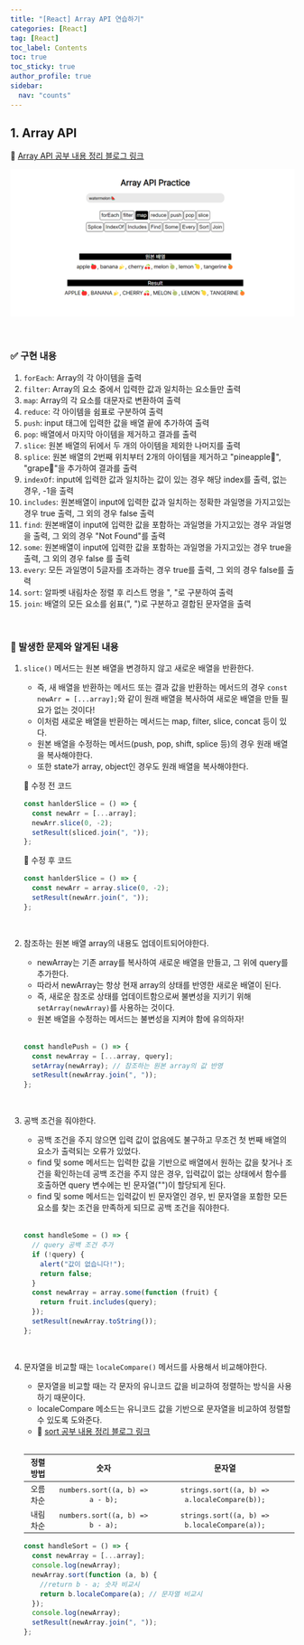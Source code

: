 ```yaml
---
title: "[React] Array API 연습하기"
categories: [React]
tag: [React]
toc_label: Contents
toc: true
toc_sticky: true
author_profile: true
sidebar:
  nav: "counts"
---
```


## 1. Array API

🔗 [Array API 공부 내용 정리 블로그 링크](https://mynamesieun.github.io/javascript/%EB%B0%B0%EC%97%B4%EA%B3%BC-%EB%A9%94%EC%84%9C%EB%93%9C/)

![Array API](../../../assets/images/2024/arrayAPI.png)

<br>

### ✅ 구현 내용

1. `forEach`: Array의 각 아이템을 출력
2. `filter`: Array의 요소 중에서 입력한 값과 일치하는 요소들만 출력
3. `map`: Array의 각 요소를 대문자로 변환하여 출력
4. `reduce`: 각 아이템을 쉼표로 구분하여 출력
5. `push`: input 태그에 입력한 값을 배열 끝에 추가하여 출력
6. `pop`: 배열에서 마지막 아이템을 제거하고 결과를 출력
7. `slice`: 원본 배열의 뒤에서 두 개의 아이템을 제외한 나머지를 출력
8. `splice`: 원본 배열의 2번째 위치부터 2개의 아이템을 제거하고 "pineapple🍍", "grape🍇"을 추가하여 결과를 출력
9. `indexOf`: input에 입력한 값과 일치하는 값이 있는 경우 해당 index를 출력, 없는 경우, -1을 출력
10. `includes`: 원본배열이 input에 입력한 값과 일치하는 정확한 과일명을 가지고있는 경우 true 출력, 그 외의 경우 false 출력
11. `find`: 원본배열이 input에 입력한 값을 포함하는 과일명을 가지고있는 경우 과일명을 출력, 그 외의 경우 "Not Found"를 출력
12. `some`: 원본배열이 input에 입력한 값을 포함하는 과일명을 가지고있는 경우 true을 출력, 그 외의 경우 false 를 출력
13. `every`: 모든 과일명이 5글자를 초과하는 경우 true를 출력, 그 외의 경우 false를 출력
14. `sort`: 알파벳 내림차순 정렬 후 리스트 명을 ", "로 구분하여 출력
15. `join`: 배열의 모든 요소를 쉼표(", ")로 구분하고 결합된 문자열을 출력

<br>

### 🌟 발생한 문제와 알게된 내용

1. `slice()` 메서드는 원본 배열을 변경하지 않고 새로운 배열을 반환한다.

   - 즉, 새 배열을 반환하는 메서드 또는 결과 값을 반환하는 메서드의 경우 `const newArr = [...array];`와 같이 원래 배열을 복사하여 새로운 배열을 만들 필요가 없는 것이다!
   - 이처럼 새로운 배열을 반환하는 메서드는 map, filter, slice, concat 등이 있다.
   - 원본 배열을 수정하는 메서드(push, pop, shift, splice 등)의 경우 원래 배열을 복사해야한다.
   - 또한 state가 array, object인 경우도 원래 배열을 복사해야한다.

   🔽 수정 전 코드

   ```jsx
   const hanlderSlice = () => {
     const newArr = [...array];
     newArr.slice(0, -2);
     setResult(sliced.join(", "));
   };
   ```

   🔽 수정 후 코드

   ```jsx
   const hanlderSlice = () => {
     const newArr = array.slice(0, -2);
     setResult(newArr.join(", "));
   };
   ```

<br>

2. 참조하는 원본 배열 array의 내용도 업데이트되어야한다.

   - newArray는 기존 array를 복사하여 새로운 배열을 만들고, 그 위에 query를 추가한다.
   - 따라서 newArray는 항상 현재 array의 상태를 반영한 새로운 배열이 된다.
   - 즉, 새로운 참조로 상태를 업데이트함으로써 불변성을 지키기 위해 `setArray(newArray)`를 사용하는 것이다.
   - 원본 배열을 수정하는 메서드는 불변성을 지켜야 함에 유의하자!<br><br>

   ```jsx
   const handlePush = () => {
     const newArray = [...array, query];
     setArray(newArray); // 참조하는 원본 array의 값 반영
     setResult(newArray.join(", "));
   };
   ```

<br>

3. 공백 조건을 줘야한다.

   - 공백 조건을 주지 않으면 입력 값이 없음에도 불구하고 무조건 첫 번째 배열의 요소가 출력되는 오류가 있었다.
   - find 및 some 메서드는 입력한 값을 기반으로 배열에서 원하는 값을 찾거나 조건을 확인하는데 공백 조건을 주지 않은 경우, 입력값이 없는 상태에서 함수를 호출하면 query 변수에는 빈 문자열("")이 할당되게 된다.
   - find 및 some 메서드는 입력값이 빈 문자열인 경우, 빈 문자열을 포함한 모든 요소를 찾는 조건을 만족하게 되므로 공백 조건을 줘야한다.<br><br>

   ```js
   const handleSome = () => {
     // query 공백 조건 추가
     if (!query) {
       alert("값이 없습니다!");
       return false;
     }
     const newArray = array.some(function (fruit) {
       return fruit.includes(query);
     });
     setResult(newArray.toString());
   };
   ```

<br>

4.  문자열을 비교할 때는 `localeCompare()` 메서드를 사용해서 비교해야한다.

    - 문자열을 비교할 때는 각 문자의 유니코드 값을 비교하여 정렬하는 방식을 사용하기 때문이다.
    - localeCompare 메소드는 유니코드 값을 기반으로 문자열을 비교하여 정렬할 수 있도록 도와준다.
    - 🔗 [sort 공부 내용 정리 블로그 링크](<https://mynamesieun.github.io/javascript/sort()%EB%A1%9C-%EB%B0%B0%EC%97%B4-%EC%A0%95%EB%A0%AC%ED%95%98%EA%B8%B0/>)<br><br>

    | 정렬 방법 |               숫자               |                    문자열                     |
    | :-------: | :------------------------------: | :-------------------------------------------: |
    | 오름차순  | `numbers.sort((a, b) => a - b);` | `strings.sort((a, b) => a.localeCompare(b));` |
    | 내림차순  | `numbers.sort((a, b) => b - a);` | `strings.sort((a, b) => b.localeCompare(a));` |

    ```js
    const handleSort = () => {
      const newArray = [...array];
      console.log(newArray);
      newArray.sort(function (a, b) {
        //return b - a; 숫자 비교시
        return b.localeCompare(a); // 문자열 비교시
      });
      console.log(newArray);
      setResult(newArray.join(", "));
    };
    ```

<br>
